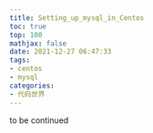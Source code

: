 ```yaml
---
title: Setting_up_mysql_in_Centos
toc: true
top: 100
mathjax: false
date: 2021-12-27 06:47:33
tags:
- centos
- mysql
categories:
- 代码世界
---
```

to be continued